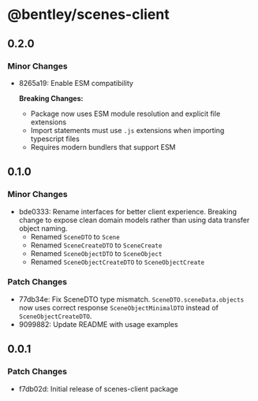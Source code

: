 # @bentley/scenes-client

## 0.2.0

### Minor Changes

- 8265a19: Enable ESM compatibility

  **Breaking Changes:**
  - Package now uses ESM module resolution and explicit file extensions
  - Import statements must use `.js` extensions when importing typescript files
  - Requires modern bundlers that support ESM

## 0.1.0

### Minor Changes

- bde0333: Rename interfaces for better client experience.
  Breaking change to expose clean domain models rather than using data transfer object naming.
  - Renamed `SceneDTO` to `Scene`
  - Renamed `SceneCreateDTO` to `SceneCreate`
  - Renamed `SceneObjectDTO` to `SceneObject`
  - Renamed `SceneObjectCreateDTO` to `SceneObjectCreate`

### Patch Changes

- 77db34e: Fix SceneDTO type mismatch.
  `SceneDTO.sceneData.objects` now uses correct response `SceneObjectMinimalDTO` instead of `SceneObjectCreateDTO`.
- 9099882: Update README with usage examples

## 0.0.1

### Patch Changes

- f7db02d: Initial release of scenes-client package
